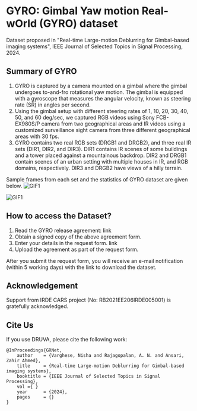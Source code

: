 # GYRO: Gimbal Yaw motion Real-wOrld (GYRO) dataset

Dataset proposed in "Real-time Large-motion Deblurring for Gimbal-based imaging systems", IEEE Journal of Selected Topics in Signal Processing, 2024.

## Summary of GYRO
1. GYRO is captured by a camera mounted on a gimbal where the gimbal undergoes to-and-fro rotational yaw motion. The gimbal is equipped with a gyroscope that measures the angular velocity,
known as steering rate (SR) in angles per second.
1. Using the gimbal setup with different steering rates of 1, 10, 20, 30, 40, 50, and 60 deg/sec, we captured RGB videos using Sony FCB-EX980S/P camera from two geographical areas and IR videos using a customized surveillance sight camera from three different geographical areas with 30 fps.
1. GYRO contains two real RGB sets (DRGB1 and DRGB2), and three real IR sets (DIR1, DIR2, and DIR3). DIR1 contains IR scenes of some buildings and a tower placed against a mountainous backdrop. DIR2 and DRGB1 contain scenes of an urban setting with multiple houses in IR, and RGB domains, respectively. DIR3 and DRGB2 have views of a hilly terrain.

Sample frames from each set and the statistics of GYRO dataset are given below. 
![GIF1](https://drive.google.com/file/d/1nOJzgxjy9xiuo3nwb8GSYYFejIsQkMKC/view?usp=sharing)

![GIF1](https://drive.google.com/file/d/1X4VTrH8oFccZfequWllgOwbLSm9s2z2u/view?usp=sharing)

## How to access the Dataset?
1. Read the GYRO release agreement: link  
1. Obtain a signed copy of the above agreement form.  
1. Enter your details in the request form. link
1. Upload the agreement as part of the request form.

After you submit the request form, you will receive an e-mail notification (within 5 working days) with the link to download the dataset.

## Acknowledgement
Support from IRDE CARS project (No: RB2021EE206IRDE005001) is gratefully acknowledged.

## Cite Us
If you use DRUVA, please cite the following work:
```
@InProceedings{GRNet,
    author    = {Varghese, Nisha and Rajagopalan, A. N. and Ansari, Zahir Ahmed},
    title     = {Real-time Large-motion Deblurring for Gimbal-based imaging systems},
    booktitle = {IEEE Journal of Selected Topics in Signal Processing},
    vol ={ }
    year      = {2024},
    pages     = {}
}
```
